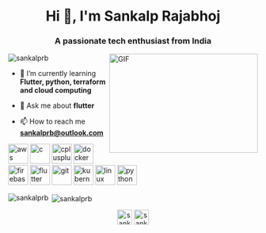 <h1 align="center">Hi 👋, I'm Sankalp Rajabhoj</h1>
<h3 align="center">A passionate tech enthusiast from India</h3>
<img align="right" alt="GIF" src="https://media.giphy.com/media/IpeYSEZshTefe/giphy.gif" width="300px" height="200px"/>

<p align="left"> <img src="https://komarev.com/ghpvc/?username=sankalprb" alt="sankalprb" /> </p>

- 🌱 I’m currently learning **Flutter, python, terraform and cloud computing**

- 💬 Ask me about **flutter**

- 📫 How to reach me **sankalprb@outlook.com**

<p align="left"><img src="https://devicons.github.io/devicon/devicon.git/icons/amazonwebservices/amazonwebservices-original-wordmark.svg" alt="aws" width="40" height="40"/> <img src="https://devicons.github.io/devicon/devicon.git/icons/c/c-original.svg" alt="c" width="40" height="40"/> <img src="https://devicons.github.io/devicon/devicon.git/icons/cplusplus/cplusplus-original.svg" alt="cplusplus" width="40" height="40"/> <img src="https://devicons.github.io/devicon/devicon.git/icons/docker/docker-original-wordmark.svg" alt="docker" width="40" height="40"/> <img src="https://www.vectorlogo.zone/logos/firebase/firebase-icon.svg" alt="firebase" width="40" height="40"/> <img src="https://www.vectorlogo.zone/logos/flutterio/flutterio-icon.svg" alt="flutter" width="40" height="40"/> <img src="https://www.vectorlogo.zone/logos/git-scm/git-scm-icon.svg" alt="git" width="40" height="40"/> <img src="https://www.vectorlogo.zone/logos/kubernetes/kubernetes-icon.svg" alt="kubernetes" width="40" height="40"/> <img src="https://devicons.github.io/devicon/devicon.git/icons/linux/linux-original.svg" alt="linux" width="40" height="40"/> <img src="https://devicons.github.io/devicon/devicon.git/icons/python/python-original.svg" alt="python" width="40" height="40"/></p>

<p><img align="left" src="https://github-readme-stats.vercel.app/api/top-langs/?username=sankalprb&layout=compact&hide=html" alt="sankalprb" /></p>

<p>&nbsp;<img align="center" src="https://github-readme-stats.vercel.app/api?username=sankalprb&show_icons=true" alt="sankalprb" /></p>

<p align="center">
<a href="https://twitter.com/sankalp_raj29" target="blank"><img align="center" src="https://cdn.jsdelivr.net/npm/simple-icons@3.0.1/icons/twitter.svg" alt="sankalp_raj29" height="30" width="30" /></a>
<a href="https://linkedin.com/in/sankalp rajabhoj" target="blank"><img align="center" src="https://cdn.jsdelivr.net/npm/simple-icons@3.0.1/icons/linkedin.svg" alt="sankalp rajabhoj" height="30" width="30" /></a>
</p>
